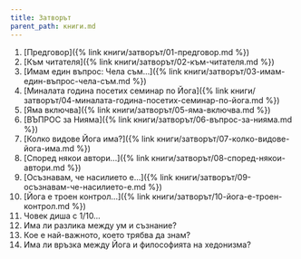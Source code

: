 ```yaml
---
title: Затворът
parent_path: книги.md
---
```

1. [Предговор]({% link книги/затворът/01-предговор.md %})
1. [Към читателя]({% link книги/затворът/02-към-читателя.md %})
1. [Имам един въпрос: Чела съм…]({% link книги/затворът/03-имам-един-въпрос-чела-съм.md %})
1. [Миналата година посетих семинар по Йога]({% link книги/затворът/04-миналата-година-посетих-семинар-по-йога.md %})
1. [Яма включва]({% link книги/затворът/05-яма-включва.md %})
1. [ВЪПРОС за Нияма]({% link книги/затворът/06-въпрос-за-нияма.md %})
1. [Колко видове Йога има?]({% link книги/затворът/07-колко-видове-йога-има.md %})
1. [Според някои автори…]({% link книги/затворът/08-според-някои-автори.md %})
1. [Осъзнавам, че насилието е…]({% link книги/затворът/09-осъзнавам-че-насилието-е.md %})
1. [Йога е троен контрол…]({% link книги/затворът/10-йога-е-троен-контрол.md %})
1. Човек диша с 1/10…
1. Има ли разлика между ум и съзнание?
1. Кое е най-важното, което трябва да знам?
1. Има ли връзка между Йога и философията на хедонизма?

